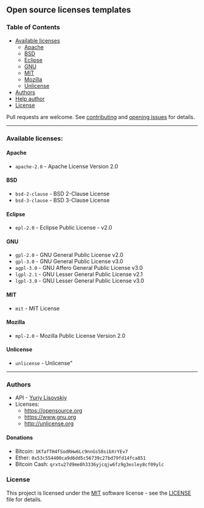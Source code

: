 ## Open source licenses templates

### Table of Contents
- [Available licenses](#available-licenses:)
    * [Apache](#apache)
    * [BSD](#bsd)
    * [Eclipse](#eclipse)
    * [GNU](#gnu)
    * [MIT](#mit)
    * [Mozilla](#mozilla)
    * [Unlicense](#unlicense)
- [Authors](#authors)
- [Help author](#donations)
- [License](#license)

Pull requests are welcome. See [contributing](../.github/CONTRIBUTING.md)
and [opening issues](../.github/ISSUE_TEMPLATE.md) for details.
<hr>

### Available licenses:

#### Apache
* `apache-2.0` - Apache License Version 2.0

#### BSD
* `bsd-2-clause` - BSD 2-Clause License
* `bsd-3-clause` - BSD 3-Clause License

#### Eclipse
* `epl-2.0` - Eclipse Public License - v2.0

#### GNU
* `gpl-2.0` - GNU General Public License v2.0
* `gpl-3.0` - GNU General Public License v3.0
* `agpl-3.0` - GNU Affero General Public License v3.0
* `lgpl-2.1` - GNU Lesser General Public License v2.1
* `lgpl-3.0` - GNU Lesser General Public License v3.0

#### MIT
* `mit` - MIT License

#### Mozilla
* `mpl-2.0` - Mozilla Public License Version 2.0

#### Unlicense
* `unlicense` - Unlicense"
<hr>

### Authors
* API - [Yuriy Lisovskiy](https://github.com/YuriyLisovskiy)
* Licenses:
    * https://opensource.org
    * https://www.gnu.org
    * http://unlicense.org
#### Donations
* Bitcoin: `1KfafTH4fSodRHw6Lc9nnGs58sibXrYEv7`
* Ether: `0x53c554400ca9d6dd5c56739c27bd79fd14fca851`
* Bitcoin Cash: `qrxtu27d9me0h3336yjcqjw6fz9g3esley8cf09ylc`
### License
This project is licensed under the [MIT](https://opensource.org/licenses/MIT) software license - see the
[LICENSE](LICENSE) file for details.
